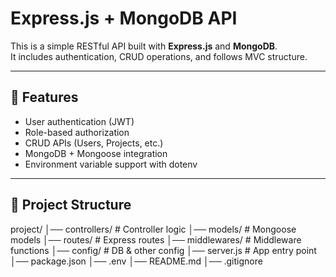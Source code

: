 # Express.js + MongoDB API

This is a simple RESTful API built with **Express.js** and **MongoDB**.  
It includes authentication, CRUD operations, and follows MVC structure.  

---

## 🚀 Features
- User authentication (JWT)
- Role-based authorization
- CRUD APIs (Users, Projects, etc.)
- MongoDB + Mongoose integration
- Environment variable support with dotenv

---

## 📂 Project Structure

project/
│── controllers/ # Controller logic
│── models/ # Mongoose models
│── routes/ # Express routes
│── middlewares/ # Middleware functions
│── config/ # DB & other config
│── server.js # App entry point
│── package.json
│── .env
│── README.md
│── .gitignore